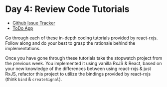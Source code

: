 # Day 4: Review Code Tutorials
- [Github Issue Tracker](https://react-rxjs.org/docs/tutorial/github-issues)
- [ToDo App](https://react-rxjs.org/docs/tutorial/todos)

Go through each of these in-depth coding tutorials provided by react-rxjs. Follow along and do your best to grasp the rationale behind the implementations.

Once you have gone through these tutorials take the stopwatch project from the previous week. You implemented it using vanilla RxJS & React, based on your new knowledge of the differences between using react-rxjs & just RxJS, refactor this project to utilize the bindings provided by react-rxjs (think `bind` & `createSignal`).